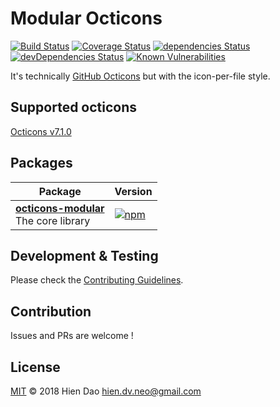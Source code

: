 # Modular Octicons
[![Build Status](https://travis-ci.org/hiendv/octicons-modular.svg?branch=master)](https://travis-ci.org/hiendv/octicons-modular) [![Coverage Status](https://coveralls.io/repos/github/hiendv/octicons-modular/badge.svg?branch=master)](https://coveralls.io/github/hiendv/octicons-modular?branch=master) [![dependencies Status](https://david-dm.org/hiendv/octicons-modular/status.svg)](https://david-dm.org/hiendv/octicons-modular) [![devDependencies Status](https://david-dm.org/hiendv/octicons-modular/dev-status.svg)](https://david-dm.org/hiendv/octicons-modular?type=dev) [![Known Vulnerabilities](https://snyk.io/test/github/hiendv/octicons-modular/badge.svg)](https://snyk.io/test/github/hiendv/octicons-modular)

It's technically [GitHub Octicons](https://github.com/primer/octicons) but with the icon-per-file style.

## Supported octicons
[Octicons v7.1.0](https://github.com/primer/octicons/tree/v7.1.0/lib/svg)

## Packages
| Package | Version |
|---|---|
| **[octicons-modular](/packages/octicons-modular)** <br />The core library | [![npm](https://img.shields.io/npm/v/octicons-modular.svg)](https://www.npmjs.com/package/octicons-modular) |

## Development & Testing
Please check the [Contributing Guidelines](https://github.com/hiendv/octicons-modular/blob/master/CONTRIBUTING.md).

## Contribution
Issues and PRs are welcome !

## License
[MIT](./LICENSE) &copy; 2018 Hien Dao <hien.dv.neo@gmail.com>
